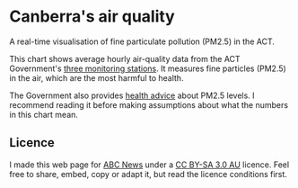 # Canberra's air quality
A real-time visualisation of fine particulate pollution (PM2.5) in the ACT.

This chart shows average hourly air-quality data from the ACT Government's [three monitoring stations](https://www.health.act.gov.au/about-our-health-system/population-health/environmental-monitoring/monitoring-and-regulating-air-7). It measures fine particles (PM2.5) in the air, which are the most harmful to health.

The Government also provides [health advice](https://www.health.act.gov.au/about-our-health-system/population-health/environmental-monitoring/monitoring-and-regulating-air-0#air-quality-table) about PM2.5 levels. I recommend reading it before making assumptions about what the numbers in this chart mean.

## Licence
I made this web page for [ABC News](https://www.abc.net.au/news/) under a [CC BY-SA 3.0 AU](https://creativecommons.org/licenses/by-sa/3.0/au/) licence. Feel free to share, embed, copy or adapt it, but read the licence conditions first.

